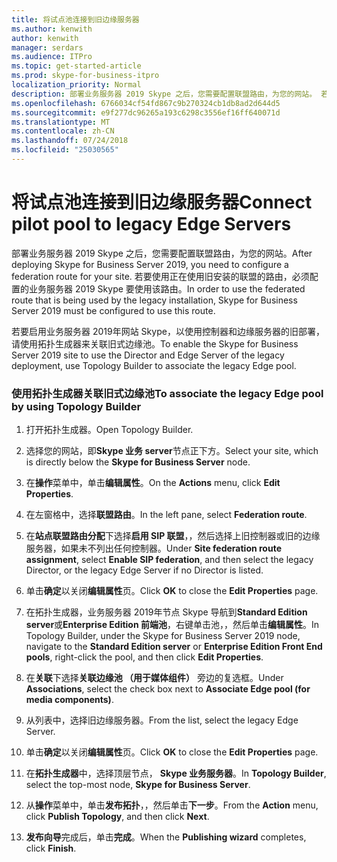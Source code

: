 ```yaml
---
title: 将试点池连接到旧边缘服务器
ms.author: kenwith
author: kenwith
manager: serdars
ms.audience: ITPro
ms.topic: get-started-article
ms.prod: skype-for-business-itpro
localization_priority: Normal
description: 部署业务服务器 2019 Skype 之后，您需要配置联盟路由，为您的网站。 若要使用正在使用旧安装的联盟的路由，必须配置的业务服务器 2019 Skype 要使用该路由。
ms.openlocfilehash: 6766034cf54fd867c9b270324cb1db8ad2d644d5
ms.sourcegitcommit: e9f277dc96265a193c6298c3556ef16ff640071d
ms.translationtype: MT
ms.contentlocale: zh-CN
ms.lasthandoff: 07/24/2018
ms.locfileid: "25030565"
---
```

# <a name="connect-pilot-pool-to-legacy-edge-servers"></a><span data-ttu-id="125f1-104">将试点池连接到旧边缘服务器</span><span class="sxs-lookup"><span data-stu-id="125f1-104">Connect pilot pool to legacy Edge Servers</span></span>

<span data-ttu-id="125f1-105">部署业务服务器 2019 Skype 之后，您需要配置联盟路由，为您的网站。</span><span class="sxs-lookup"><span data-stu-id="125f1-105">After deploying Skype for Business Server 2019, you need to configure a federation route for your site.</span></span> <span data-ttu-id="125f1-106">若要使用正在使用旧安装的联盟的路由，必须配置的业务服务器 2019 Skype 要使用该路由。</span><span class="sxs-lookup"><span data-stu-id="125f1-106">In order to use the federated route that is being used by the legacy installation, Skype for Business Server 2019 must be configured to use this route.</span></span> 
  
<span data-ttu-id="125f1-107">若要启用业务服务器 2019年网站 Skype，以使用控制器和边缘服务器的旧部署，请使用拓扑生成器来关联旧式边缘池。</span><span class="sxs-lookup"><span data-stu-id="125f1-107">To enable the Skype for Business Server 2019 site to use the Director and Edge Server of the legacy deployment, use Topology Builder to associate the legacy Edge pool.</span></span>
  
### <a name="to-associate-the-legacy-edge-pool-by-using-topology-builder"></a><span data-ttu-id="125f1-108">使用拓扑生成器关联旧式边缘池</span><span class="sxs-lookup"><span data-stu-id="125f1-108">To associate the legacy Edge pool by using Topology Builder</span></span>

1. <span data-ttu-id="125f1-109">打开拓扑生成器。</span><span class="sxs-lookup"><span data-stu-id="125f1-109">Open Topology Builder.</span></span> 
    
2. <span data-ttu-id="125f1-110">选择您的网站，即**Skype 业务 server**节点正下方。</span><span class="sxs-lookup"><span data-stu-id="125f1-110">Select your site, which is directly below the **Skype for Business Server** node.</span></span> 
    
3. <span data-ttu-id="125f1-111">在**操作**菜单中，单击**编辑属性**。</span><span class="sxs-lookup"><span data-stu-id="125f1-111">On the **Actions** menu, click **Edit Properties**.</span></span>
    
4. <span data-ttu-id="125f1-112">在左窗格中，选择**联盟路由**。</span><span class="sxs-lookup"><span data-stu-id="125f1-112">In the left pane, select **Federation route**.</span></span>
    
5. <span data-ttu-id="125f1-113">在**站点联盟路由分配**下选择**启用 SIP 联盟**，，然后选择上旧控制器或旧的边缘服务器，如果未不列出任何控制器。</span><span class="sxs-lookup"><span data-stu-id="125f1-113">Under **Site federation route assignment**, select **Enable SIP federation**, and then select the legacy Director, or the legacy Edge Server if no Director is listed.</span></span>
  
6. <span data-ttu-id="125f1-114">单击**确定**以关闭**编辑属性**页。</span><span class="sxs-lookup"><span data-stu-id="125f1-114">Click **OK** to close the **Edit Properties** page.</span></span> 
    
7. <span data-ttu-id="125f1-115">在拓扑生成器，业务服务器 2019年节点 Skype 导航到**Standard Edition server**或**Enterprise Edition 前端池**，右键单击池，，然后单击**编辑属性**。</span><span class="sxs-lookup"><span data-stu-id="125f1-115">In Topology Builder, under the Skype for Business Server 2019 node, navigate to the **Standard Edition server** or **Enterprise Edition Front End pools**, right-click the pool, and then click **Edit Properties**.</span></span>
    
8. <span data-ttu-id="125f1-116">在**关联**下选择**关联边缘池 （用于媒体组件）** 旁边的复选框。</span><span class="sxs-lookup"><span data-stu-id="125f1-116">Under **Associations**, select the check box next to **Associate Edge pool (for media components)**.</span></span> 
    
9. <span data-ttu-id="125f1-117">从列表中，选择旧边缘服务器。</span><span class="sxs-lookup"><span data-stu-id="125f1-117">From the list, select the legacy Edge Server.</span></span> 
  
10. <span data-ttu-id="125f1-118">单击**确定**以关闭**编辑属性**页。</span><span class="sxs-lookup"><span data-stu-id="125f1-118">Click **OK** to close the **Edit Properties** page.</span></span> 
    
11. <span data-ttu-id="125f1-119">在**拓扑生成器**中，选择顶层节点， **Skype 业务服务器**。</span><span class="sxs-lookup"><span data-stu-id="125f1-119">In **Topology Builder**, select the top-most node, **Skype for Business Server**.</span></span>
    
12. <span data-ttu-id="125f1-120">从**操作**菜单中，单击**发布拓扑**，，然后单击**下一步**。</span><span class="sxs-lookup"><span data-stu-id="125f1-120">From the **Action** menu, click **Publish Topology**, and then click **Next**.</span></span>
    
13. <span data-ttu-id="125f1-121">**发布向导**完成后，单击**完成**。</span><span class="sxs-lookup"><span data-stu-id="125f1-121">When the **Publishing wizard** completes, click **Finish**.</span></span>
    

